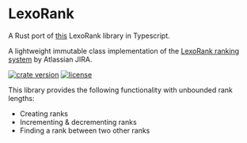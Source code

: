 # LexoRank

A Rust port of [this](https://github.com/Kayron013/LexoRank) LexoRank library in Typescript.

A lightweight immutable class implementation of the [LexoRank ranking system](https://youtu.be/OjQv9xMoFbg) by Atlassian JIRA.

[![crate version](https://img.shields.io/crates/v/lexorank)](https://crates.io/crates/lexorank)
[![license](https://img.shields.io/github/license/kayron013/lexorank-rust)](https://github.com/Kayron013/lexorank-rust/blob/master/LICENSE)

This library provides the following functionality with unbounded rank lengths:

- Creating ranks
- Incrementing & decrementing ranks
- Finding a rank between two other ranks
